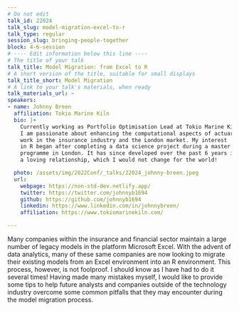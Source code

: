 ```yaml
---
# Do not edit
talk_id: 22024
talk_slug: model-migration-excel-to-r
talk_type: regular
session_slug: bringing-people-together
block: 4-6-session
# ---- Edit information below this line ----
# The title of your talk
talk_title: Model Migration: from Excel to R
# A short version of the title, suitable for small displays
talk_title_short: Model Migration
# A link to your talk's materials, when ready
talk_materials_url: ~
speakers:
- name: Johnny Breen
  affiliation: Tokio Marine Kiln
  bio: |+
    Currently working as Portfolio Optimisation Lead at Tokio Marine Kiln,
    I am passionate about enhancing the computational aspects of actuarial
    work in the insurance industry and the London market. My interest
    in R began after completing a data science project during a master's
    programme in London. It has since developed over the past 6 years into
    a loving relationship, which I would not change for the world!

  photo: /assets/img/2022Conf/_talks/22024_johnny-breen.jpeg
  url:
    webpage: https://non-std-dev.netlify.app/
    twitter: https://twitter.com/johnnyb1694
    github: https://github.com/johnnyb1694
    linkedin: https://www.linkedin.com/in/johnnybreen/
    affiliation: https://www.tokiomarinekiln.com/

---
```


<!-- ABSTRACT ----
Please write abstract below. You may use simple markdown (links, code style, bold, italics)
-->

Many companies within the insurance and financial sector maintain a large
number of legacy models in the platform Microsoft Excel. With the advent of
data analytics, many of these same companies are now looking to migrate their
existing models from an Excel environment into an R environment. This process,
however, is not foolproof. I should know as I have had to do it several times!
Having made many mistakes myself, I would like to provide some tips to help
future analysts and companies outside of the technology industry overcome some
common pitfalls that they may encounter during the model migration process.
